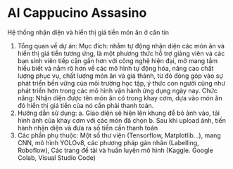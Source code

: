 # AI Cappucino Assasino
Hệ thống nhận diện và hiển thị giá tiền món ăn ở căn tin
1. Tổng quan về dự án:
  Mục đích: nhằm tự động nhận diện các món ăn và hiển thị giá tiền tương ứng, là một phương thức hỗ trợ giảng viên và các bạn sinh viên tiếp cận gần hơn với công nghệ hiện đại, mở mang tầm hiểu biết và nắm rõ hơn về các mô hình tự động hóa, nâng cao chất lượng phục vụ, chất lượng món ăn và giá thành, từ đó đóng góp vào sự phát triển bền vững của môi trường học tập, ý thức con người cũng như phát triển hơn trong các mô hình vận hành ứng dụng ngày nay.
  Chức năng: Nhận diện được tên món ăn có trong khay cơm, dựa vào món ăn đó hiển thị giá tiền của nó cần phải thanh toán.
2. Hướng dẫn sử dụng:
   a. Giao diện sẽ hiện lên khung để bỏ ảnh vào, tải hình ảnh của khay cơm với các món đã chọn
   b. Sau khi upload ảnh, tiến hành nhận diện và đưa ra số tiền cần thanh toán
3. Các phần phụ thuộc: Một số thư viện (Tensorflow, Matplotlib...), mang CNN, mô hình YOLOv8, các phương pháp gán nhãn (Labelling, Roboflow), Các trang để tải và huấn luyện mô hình (Kaggle. Google Colab, Visual Studio Code)
